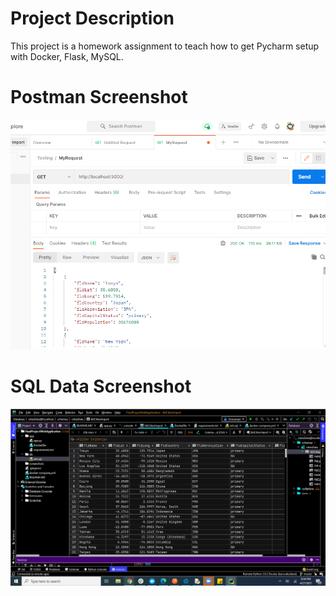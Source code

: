 # Project Description 
This project is a homework assignment to teach how to get Pycharm setup with Docker, Flask, MySQL.
# Postman Screenshot
![postman request output](screenshots/postman1.png) 
# SQL Data Screenshot
![pycharm data query](screenshots/query1.png)

